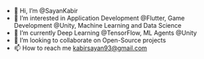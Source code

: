 - 👋 Hi, I’m @SayanKabir
- 👀 I’m interested in Application Development @Flutter, Game Development @Unity, Machine Learning and Data Science
- 🌱 I’m currently Deep Learning @TensorFlow, ML Agents @Unity
- 💞️ I’m looking to collaborate on Open-Source projects 
- 📫 How to reach me kabirsayan93@gmail.com

<!---
SayanKabir/SayanKabir is a ✨ special ✨ repository because its `README.md` (this file) appears on your GitHub profile.
You can click the Preview link to take a look at your changes.
--->
